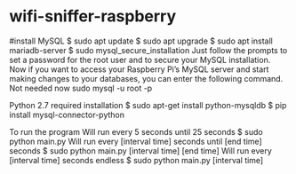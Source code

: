 # wifi-sniffer-raspberry
#install MySQL
$ sudo apt update
$ sudo apt upgrade
$ sudo apt install mariadb-server
$ sudo mysql_secure_installation
Just follow the prompts to set a password for the root user and to secure your MySQL installation.
Now if you want to access your Raspberry Pi’s MySQL server and start making changes to your databases, you can enter the following command. Not needed now
sudo mysql -u root -p

Python 2.7 required installation 
$ sudo apt-get install python-mysqldb
$ pip install mysql-connector-python

To run the program
Will run every 5 seconds until 25 seconds
$ sudo python main.py 
Will run every [interval time] seconds until [end time] seconds
$ sudo python main.py [interval time] [end time]
Will run every [interval time] seconds endless
$ sudo python main.py [interval time] 
